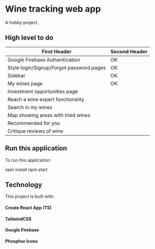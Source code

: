 # Wine tracking web app

A hobby project.

## High level to do

| First Header                             | Second Header |
| ---------------------------------------- | ------------- |
| Google Firebase Authentication           | OK            |
| Style login/Signup/Forgot password pages | OK            |
| Sidebar                                  | OK            |
| My wines page                            | OK            |
| Investment opportunities page            |               |
| Reach a wine expert functionality        |               |
| Search in my wines                       |               |
| Map showing areas with tried wines       |               |
| Recommended for you                      |               |
| Critique reviews of wine                 |               |

## Run this application

To run this application:

npm install
npm start

## Technology

This project is built with:

#### Create React App (TS)

#### TailwindCSS

#### Google Firebase

#### Phosphor Icons
